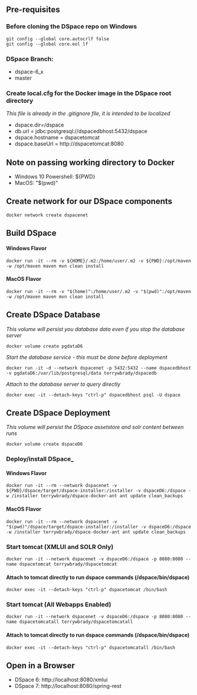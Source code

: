 ## Pre-requisites

### Before cloning the DSpace repo on Windows

    git config --global core.autocrlf false
    git config --global core.eol lf

### DSpace Branch:
- dspace-6_x
- master

### Create local.cfg for the Docker image in the DSpace root directory
_This file is already in the .gitignore file, it is intended to be localized_

- dspace.dir=/dspace
- db.url = jdbc:postgresql://dspacedbhost:5432/dspace
- dspace.hostname = dspacetomcat
- dspace.baseUrl = http://dspacetomcat:8080

## Note on passing working directory to Docker
- Windows 10 Powershell: ${PWD}
- MacOS: "$(pwd)"

## Create network for our DSpace components

    docker network create dspacenet

## Build DSpace

#### Windows Flavor

    docker run -it --rm -v ${HOME}/.m2:/home/user/.m2 -v ${PWD}:/opt/maven -w /opt/maven maven mvn clean install

#### MacOS Flavor

    docker run -it --rm -v "$(home)":/home/user/.m2 -v "$(pwd)":/opt/maven -w /opt/maven maven mvn clean install

## Create DSpace Database
_This volume will persist you database data even if you stop the database server_

    docker volume create pgdataD6

_Start the database service - this must be done before deployment_

    docker run -it -d --network dspacenet -p 5432:5432 --name dspacedbhost -v pgdataD6:/var/lib/postgresql/data terrywbrady/dspacedb

_Attach to the database server to query directly_

    docker exec -it --detach-keys "ctrl-p" dspacedbhost psql -U dspace

## Create DSpace Deployment
_This volume will persist the DSpace assetstore and solr content between runs_

    docker volume create dspaceD6

### Deploy/install DSpace_

#### Windows Flavor

    docker run -it --rm --network dspacenet -v ${PWD}/dspace/target/dspace-installer:/installer -v dspaceD6:/dspace -w /installer terrywbrady/dspace-docker-ant ant update clean_backups

#### MacOS Flavor

    docker run -it --rm --network dspacenet -v "$(pwd)"/dspace/target/dspace-installer:/installer -v dspaceD6:/dspace -w /installer terrywbrady/dspace-docker-ant ant update clean_backups

### Start tomcat (XMLUI and SOLR Only)

    docker run -it --network dspacenet -v dspaceD6:/dspace -p 8080:8080 --name dspacetomcat terrywbrady/dspacetomcat

#### Attach to tomcat directly to run dspace commands (/dspace/bin/dspace)

    docker exec -it --detach-keys "ctrl-p" dspacetomcat /bin/bash

### Start tomcat (All Webapps Enabled)

    docker run -it --network dspacenet -v dspaceD6:/dspace -p 8080:8080 --name dspacetomcatall terrywbrady/dspacetomcatall

#### Attach to tomcat directly to run dspace commands (/dspace/bin/dspace)

    docker exec -it --detach-keys "ctrl-p" dspacetomcatall /bin/bash

## Open in a Browser
- DSpace 6: http://localhost:8080/xmlui
- DSpace 7: http://localhost:8080/spring-rest
